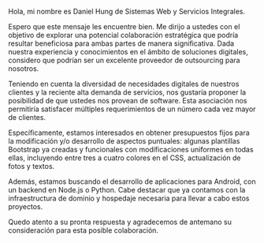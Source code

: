 Hola, mi nombre es Daniel Hung de Sistemas Web y Servicios Integrales.

Espero que este mensaje les encuentre bien. Me dirijo a ustedes con el objetivo de explorar una potencial colaboración estratégica que podría resultar beneficiosa para ambas partes de manera significativa. Dada nuestra experiencia y conocimientos en el ámbito de soluciones digitales, considero que podrían ser un excelente proveedor de outsourcing para nosotros.

Teniendo en cuenta la diversidad de necesidades digitales de nuestros clientes y la reciente alta demanda de servicios, nos gustaría proponer la posibilidad de que ustedes nos provean de software. Esta asociación nos permitiría satisfacer múltiples requerimientos de un número cada vez mayor de clientes.

Específicamente, estamos interesados en obtener presupuestos fijos para la modificación y/o desarrollo de aspectos puntuales: algunas plantillas Bootstrap ya creadas y funcionales con modificaciones uniformes en todas ellas, incluyendo entre tres a cuatro colores en el CSS, actualización de fotos y textos. 

Además, estamos buscando el desarrollo de aplicaciones para Android, con un backend en Node.js o Python. Cabe destacar que ya contamos con la infraestructura de dominio y hospedaje necesaria para llevar a cabo estos proyectos.

Quedo atento a su pronta respuesta y agradecemos de antemano su consideración para esta posible colaboración.